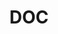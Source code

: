 ---
name: Robert Santos
department: Department of Commerce
sub-department: Bureau of the Census^
title: DOC
---